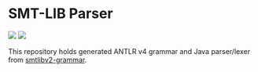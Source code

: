 # SMT-LIB Parser

[![](https://jitpack.io/v/org.sireum/smtlib-parser.svg)](https://jitpack.io/#org.sireum/smtlib-parser)
[![](https://img.shields.io/badge/license-MIT-brightgreen.svg)](https://github.com/julianthome/smtlibv2-grammar/blob/master/LICENCE.md)

This repository holds generated ANTLR v4 grammar and Java parser/lexer from [smtlibv2-grammar](https://github.com/julianthome/smtlibv2-grammar).

